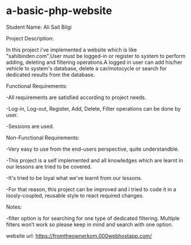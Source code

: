 # a-basic-php-website

Student Name: Ali Sait Bilgi

Project Description:

 In this project i've implemented a website which is like "sahibinden.com".User must be logged-in or register to system to perform adding, deleting and filtering operations.A logged in user can add his/her vehicle to system's database, delete a car/motocycle or search for dedicated results from the database.

Functional Requirements:

-All requirements are satisfied according to project needs.

-Log-in, Log-out, Register, Add, Delete, Filter operations can be done by user.

-Sessions are used.

Non-Functional Requirements:

-Very easy to use from the end-users perspective, quite understandble.

-This project is a self implemented and all knowledges which are learnt in our lessons are tried to be covered.

-It's tried to be loyal what we've learnt from our lessons.

-For that reason, this project can be improved and i tried to code it in a loosly-coupled, reusable style to react required
changes.

Notes:

-filter option is for searching for one type of dedicated filtering. Multiple filters won’t work so please keep in mind and search with one option.



website url:   https://fromtheownerkom.000webhostapp.com/
